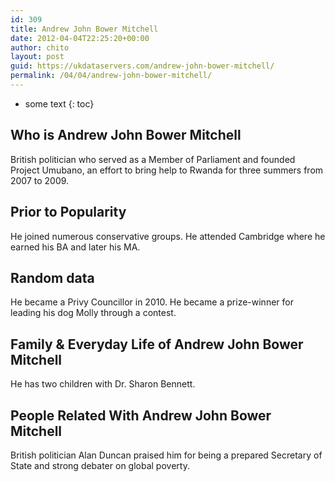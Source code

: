 ```yaml
---
id: 309
title: Andrew John Bower Mitchell
date: 2012-04-04T22:25:20+00:00
author: chito
layout: post
guid: https://ukdataservers.com/andrew-john-bower-mitchell/
permalink: /04/04/andrew-john-bower-mitchell/
---
```


* some text
{: toc}


## Who is  Andrew John Bower Mitchell
                  
                  
                  
British politician who served as a Member of Parliament and founded Project Umubano, an effort to bring help to Rwanda for three summers from 2007 to 2009.
                  
                
                
                
## Prior to Popularity 
                  
                  
                  
He joined numerous conservative groups. He attended Cambridge where he earned his BA and later his MA.
                  
                
                
                
## Random data 
                  
                  
                  
He became a Privy Councillor in 2010. He became a prize-winner for leading his dog Molly through a contest.
                  
                
                
                
## Family & Everyday Life of Andrew John Bower Mitchell
                  
                  
                  
He has two children with Dr. Sharon Bennett.
                  
                
                
                
## People Related With  Andrew John Bower Mitchell
                  
                  
                  
British politician Alan Duncan praised him for being a prepared Secretary of State and strong debater on global poverty.
                  
                
              
            
          
          
          
    
    
  
